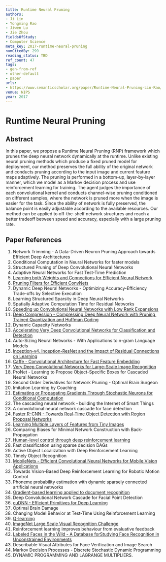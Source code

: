 ```yaml
---
title: Runtime Neural Pruning
authors:
- Ji Lin
- Yongming Rao
- Jiwen Lu
- Jie Zhou
fieldsOfStudy:
- Computer Science
meta_key: 2017-runtime-neural-pruning
numCitedBy: 299
reading_status: TBD
ref_count: 47
tags:
- gen-from-ref
- other-default
- paper
urls:
- https://www.semanticscholar.org/paper/Runtime-Neural-Pruning-Lin-Rao/88cd4209db62a34d9cba0b9cbe9d45d1e57d21e5?sort=total-citations
venue: NIPS
year: 2017
---
```


# Runtime Neural Pruning

## Abstract

In this paper, we propose a Runtime Neural Pruning (RNP) framework which prunes the deep neural network dynamically at the runtime. Unlike existing neural pruning methods which produce a fixed pruned model for deployment, our method preserves the full ability of the original network and conducts pruning according to the input image and current feature maps adaptively. The pruning is performed in a bottom-up, layer-by-layer manner, which we model as a Markov decision process and use reinforcement learning for training. The agent judges the importance of each convolutional kernel and conducts channel-wise pruning conditioned on different samples, where the network is pruned more when the image is easier for the task. Since the ability of network is fully preserved, the balance point is easily adjustable according to the available resources. Our method can be applied to off-the-shelf network structures and reach a better tradeoff between speed and accuracy, especially with a large pruning rate.

## Paper References

1. Network Trimming - A Data-Driven Neuron Pruning Approach towards Efficient Deep Architectures
2. Conditional Computation in Neural Networks for faster models
3. Structured Pruning of Deep Convolutional Neural Networks
4. Adaptive Neural Networks for Fast Test-Time Prediction
5. [Learning both Weights and Connections for Efficient Neural Network](2015-learning-both-weights-and-connections-for-efficient-neural-network.md)
6. [Pruning Filters for Efficient ConvNets](2017-pruning-filters-for-efficient-convnets.md)
7. Dynamic Deep Neural Networks - Optimizing Accuracy-Efficiency Trade-offs by Selective Execution
8. Learning Structured Sparsity in Deep Neural Networks
9. Spatially Adaptive Computation Time for Residual Networks
10. [Speeding up Convolutional Neural Networks with Low Rank Expansions](2014-speeding-up-convolutional-neural-networks-with-low-rank-expansions.md)
11. [Deep Compression - Compressing Deep Neural Network with Pruning, Trained Quantization and Huffman Coding](2016-deep-compression-compressing-deep-neural-network-with-pruning-trained-quantization-and-huffman-coding.md)
12. Dynamic Capacity Networks
13. [Accelerating Very Deep Convolutional Networks for Classification and Detection](2016-accelerating-very-deep-convolutional-networks-for-classification-and-detection.md)
14. Auto-Sizing Neural Networks - With Applications to n-gram Language Models
15. [Inception-v4, Inception-ResNet and the Impact of Residual Connections on Learning](2017-inception-v4-inception-resnet-and-the-impact-of-residual-connections-on-learning.md)
16. [Caffe - Convolutional Architecture for Fast Feature Embedding](2014-caffe-convolutional-architecture-for-fast-feature-embedding.md)
17. [Very Deep Convolutional Networks for Large-Scale Image Recognition](2015-very-deep-convolutional-networks-for-large-scale-image-recognition.md)
18. ProNet - Learning to Propose Object-Specific Boxes for Cascaded Neural Networks
19. Second Order Derivatives for Network Pruning - Optimal Brain Surgeon
20. Imitation Learning by Coaching
21. [Estimating or Propagating Gradients Through Stochastic Neurons for Conditional Computation](2013-estimating-or-propagating-gradients-through-stochastic-neurons-for-conditional-computation.md)
22. The cascading neural network - building the Internet of Smart Things
23. A convolutional neural network cascade for face detection
24. [Faster R-CNN - Towards Real-Time Object Detection with Region Proposal Networks](2015-faster-r-cnn-towards-real-time-object-detection-with-region-proposal-networks.md)
25. [Learning Multiple Layers of Features from Tiny Images](2009-learning-multiple-layers-of-features-from-tiny-images.md)
26. Comparing Biases for Minimal Network Construction with Back-Propagation
27. [Human-level control through deep reinforcement learning](2015-human-level-control-through-deep-reinforcement-learning.md)
28. Fast classification using sparse decision DAGs
29. Active Object Localization with Deep Reinforcement Learning
30. Timely Object Recognition
31. [MobileNets - Efficient Convolutional Neural Networks for Mobile Vision Applications](2017-mobilenets-efficient-convolutional-neural-networks-for-mobile-vision-applications.md)
32. Towards Vision-Based Deep Reinforcement Learning for Robotic Motion Control
33. Phoneme probability estimation with dynamic sparsely connected artificial neural networks
34. [Gradient-based learning applied to document recognition](1998-gradient-based-learning-applied-to-document-recognition.md)
35. Deep Convolutional Network Cascade for Facial Point Detection
36. [cuDNN - Efficient Primitives for Deep Learning](2014-cudnn-efficient-primitives-for-deep-learning.md)
37. Optimal Brain Damage
38. Changing Model Behavior at Test-Time Using Reinforcement Learning
39. [Q-learning](2004-q-learning.md)
40. [ImageNet Large Scale Visual Recognition Challenge](2015-imagenet-large-scale-visual-recognition-challenge.md)
41. Reinforcement learning improves behaviour from evaluative feedback
42. [Labeled Faces in the Wild - A Database forStudying Face Recognition in Unconstrained Environments](2008-labeled-faces-in-the-wild-a-database-forstudying-face-recognition-in-unconstrained-environments.md)
43. Describable Visual Attributes for Face Verification and Image Search
44. Markov Decision Processes - Discrete Stochastic Dynamic Programming
45. DYNAMIC PROGRAMMING AND LAGRANGE MULTIPLIERS.
